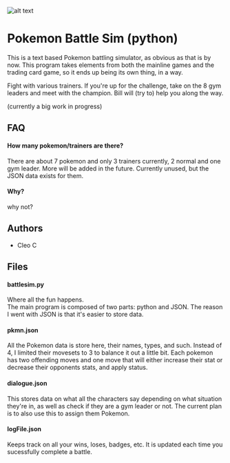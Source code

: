 ![alt text]([http://url/to/img.png](https://i.postimg.cc/KYG4LT4d/temp-Image2-QBX9l.avif))
# Pokemon Battle Sim (python)

This is a text based Pokemon battling simulator, as obvious as that is by now. This program takes elements from both the mainline games and the trading card game, so it ends up being its own thing, in a way.

Fight with various trainers. If you're up for the challenge, take on the 8 gym leaders and meet with the champion. Bill will (try to) help you along the way.

(currently a big work in progress)


## FAQ

#### How many pokemon/trainers are there?

There are about 7 pokemon and only 3 trainers currently, 2 normal and one gym leader. More will be added in the future. Currently unused, but the JSON data exists for them.

#### Why?

why not?



## Authors

- Cleo C


## Files
#### battlesim.py
Where all the fun happens.  
The main program is composed of two parts: python and JSON. The reason I went with JSON is that it's easier to store data.  
#### pkmn.json
All the Pokemon data is store here, their names, types, and such. Instead of 4, I limited their movesets to 3 to balance it out a little bit. Each pokemon has two offending moves and one move that will either increase their stat or decrease their opponents stats, and apply status.
#### dialogue.json
This stores data on what all the characters say depending on what situation they're in, as well as check if they are a gym leader or not. The current plan is to also use this to assign them Pokemon. 
#### logFile.json
Keeps track on all your wins, loses, badges, etc. It is updated each time you sucessfully complete a battle.
